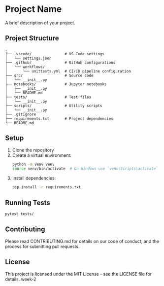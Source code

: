 # Project Name

A brief description of your project.

## Project Structure

```
.
├── .vscode/               # VS Code settings
│   └── settings.json
├── .github/               # GitHub configurations
│   └── workflows/
│       └── unittests.yml  # CI/CD pipeline configuration
├── src/                   # Source code
│   └── __init__.py
├── notebooks/             # Jupyter notebooks
│   ├── __init__.py
│   └── README.md
├── tests/                 # Test files
│   └── __init__.py
├── scripts/               # Utility scripts
│   └── __init__.py
├── .gitignore
├── requirements.txt       # Project dependencies
└── README.md
```

## Setup

1. Clone the repository
2. Create a virtual environment:
   ```bash
   python -m venv venv
   source venv/bin/activate  # On Windows use `venv\Scripts\activate`
   ```
3. Install dependencies:
   ```bash
   pip install -r requirements.txt
   ```

## Running Tests

```bash
pytest tests/
```

## Contributing

Please read CONTRIBUTING.md for details on our code of conduct, and the process for submitting pull requests.

## License

This project is licensed under the MIT License - see the LICENSE file for details. week-2
